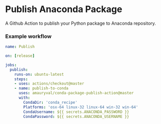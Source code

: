 # Publish Anaconda Package
A Github Action to publish your Python package to Anaconda repository.

### Example workflow
```yaml
name: Publish

on: [release]

jobs:
  publish:
    runs-on: ubuntu-latest
    steps:
    - uses: actions/checkout@master
    - name: publish-to-conda
      uses: amauryval/conda-package-publish-action@master
      with:
        CondaDir: 'conda_recipe'
        Platforms: 'osx-64 linux-32 linux-64 win-32 win-64'
        CondaUsername: ${{ secrets.ANACONDA_PASSWORD }}
        CondaPassword: ${{ secrets.ANACONDA_USERNAME }}
```